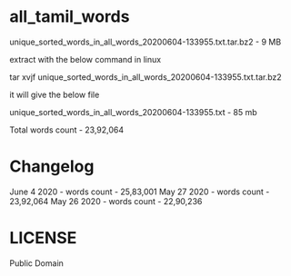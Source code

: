 # all_tamil_words

unique_sorted_words_in_all_words_20200604-133955.txt.tar.bz2 - 9 MB


extract with the below command in linux

tar xvjf unique_sorted_words_in_all_words_20200604-133955.txt.tar.bz2

it will give the below file

unique_sorted_words_in_all_words_20200604-133955.txt - 85 mb

Total words count - 23,92,064


# Changelog

June 4 2020 - words count - 25,83,001
May 27 2020 - words count - 23,92,064
May 26 2020 - words count - 22,90,236


# LICENSE

Public Domain





